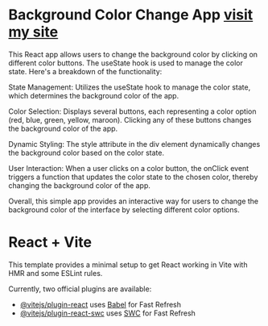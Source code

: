 # Background Color Change App [visit my site](https://priyaganga-background-color-changer.netlify.app/)
This React app allows users to change the background color by clicking on different color buttons. The useState hook is used to manage the color state. Here's a breakdown of the functionality:

State Management: Utilizes the useState hook to manage the color state, which determines the background color of the app.

Color Selection: Displays several buttons, each representing a color option (red, blue, green, yellow, maroon). Clicking any of these buttons changes the background color of the app.

Dynamic Styling: The style attribute in the div element dynamically changes the background color based on the color state.

User Interaction: When a user clicks on a color button, the onClick event triggers a function that updates the color state to the chosen color, thereby changing the background color of the app.

Overall, this simple app provides an interactive way for users to change the background color of the interface by selecting different color options.

# React + Vite

This template provides a minimal setup to get React working in Vite with HMR and some ESLint rules.

Currently, two official plugins are available:

- [@vitejs/plugin-react](https://github.com/vitejs/vite-plugin-react/blob/main/packages/plugin-react/README.md) uses [Babel](https://babeljs.io/) for Fast Refresh
- [@vitejs/plugin-react-swc](https://github.com/vitejs/vite-plugin-react-swc) uses [SWC](https://swc.rs/) for Fast Refresh
